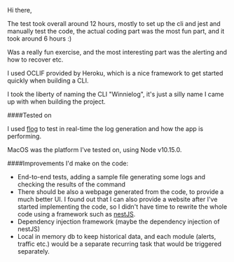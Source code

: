 Hi there,

The test took overall around 12 hours, mostly to set up the cli and jest and manually test the code, the actual coding part was the most fun part, and it took around 6 hours :)

Was a really fun exercise, and the most interesting part was the alerting and how to recover etc.  

I used OCLIF provided by Heroku, which is a nice framework to get started quickly when building a CLI.

I took the liberty of naming the CLI "Winnielog", it's just a silly name I came up with when building the project. 

####Tested on

I used [flog](https://github.com/mingrammer/flog) to test in real-time the log generation and how the app is performing.

MacOS was the platform I've tested on, using Node v10.15.0.  

####Improvements I'd make on the code:
- End-to-end tests, adding a sample file generating some logs and checking the results of the command
- There should be also a webpage generated from the code, to provide a much better UI. I found out that I can also provide a website after I've started implementing the code, so I didn't have time to rewrite the whole code using a framework such as [nestJS](https://nestjs.com/).
- Dependency injection framework (maybe the dependency injection of nestJS) 
- Local in memory db to keep historical data, and each module (alerts, traffic etc.) would be a separate recurring task that would be triggered separately. 
